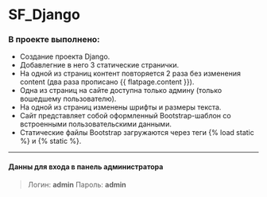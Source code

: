 # SF_Django

### В проекте выполнено: ### 
* Создание проекта Django.
* Добавлегние в него 3 статические странички.
* На одной из страниц контент повторяется 2 раза без изменения content (два раза прописано {{ flatpage.content }}).
* Одна из страниц на сайте доступна только админу (только вошедшему пользователю).
* На одной из страниц изменены шрифты и размеры текста.
* Сайт представляет собой оформленный Bootstrap-шаблон со встроенными пользовательскими данными.
* Статические файлы Bootstrap загружаются через теги {% load static %} и {% static %}.
- - - -
#### Данны для входа в панель администратора ####
>Логин: **admin**
>Пароль: **admin**
